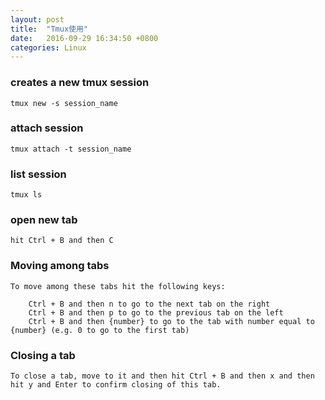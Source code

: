 ```yaml
---
layout: post
title:  "Tmux使用"
date:   2016-09-29 16:34:50 +0800
categories: Linux
---
```


### creates a new tmux session

```shell
tmux new -s session_name
```

### attach session

```shell
tmux attach -t session_name
```

### list session

```shell
tmux ls
```

### open new tab

```shell
hit Ctrl + B and then C
```

### Moving among tabs
```shell
To move among these tabs hit the following keys:

    Ctrl + B and then n to go to the next tab on the right
    Ctrl + B and then p to go to the previous tab on the left
    Ctrl + B and then {number} to go to the tab with number equal to {number} (e.g. 0 to go to the first tab)
```

### Closing a tab
```shell
To close a tab, move to it and then hit Ctrl + B and then x and then hit y and Enter to confirm closing of this tab.
```

